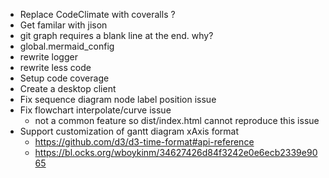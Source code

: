- Replace CodeClimate with coveralls ?
- Get familar with jison
- git graph requires a blank line at the end. why?
- global.mermaid_config
- rewrite logger
- rewrite less code
- Setup code coverage
- Create a desktop client
- Fix sequence diagram node label position issue
- Fix flowchart interpolate/curve issue
    - not a common feature so dist/index.html cannot reproduce this issue
- Support customization of gantt diagram xAxis format
    - https://github.com/d3/d3-time-format#api-reference
    - https://bl.ocks.org/wboykinm/34627426d84f3242e0e6ecb2339e9065
